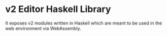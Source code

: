 # v2 Editor Haskell Library

It exposes v2 modules written in Haskell which are meant to be used in the web environment via WebAssembly.
